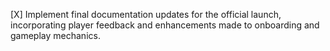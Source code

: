 [X] Implement final documentation updates for the official launch, incorporating player feedback and enhancements made to onboarding and gameplay mechanics.